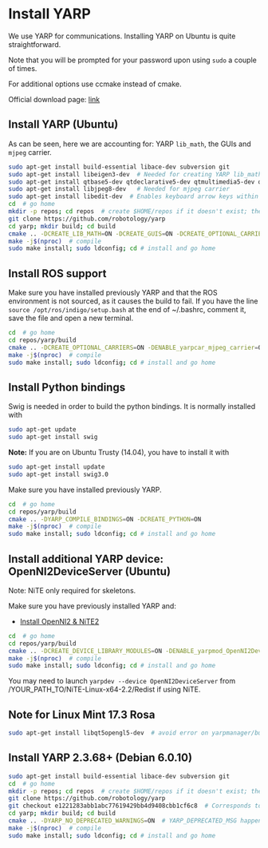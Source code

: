 # Install YARP

We use YARP for communications. Installing YARP on Ubuntu is quite straightforward.

Note that you will be prompted for your password upon using `sudo` a couple of times. 

For additional options use ccmake instead of cmake.

Official download page: [link](http://www.yarp.it/) 

## Install YARP (Ubuntu)

As can be seen, here we are accounting for: YARP `lib_math`, the GUIs and `mjpeg` carrier.

```bash
sudo apt-get install build-essential libace-dev subversion git
sudo apt-get install libeigen3-dev  # Needed for creating YARP lib_math used for kinematics, etc.
sudo apt-get install qtbase5-dev qtdeclarative5-dev qtmultimedia5-dev qtdeclarative5-qtquick2-plugin qtdeclarative5-window-plugin qtdeclarative5-qtmultimedia-plugin qtdeclarative5-controls-plugin qtdeclarative5-dialogs-plugin libqt5svg5
sudo apt-get install libjpeg8-dev   # Needed for mjpeg carrier
sudo apt-get install libedit-dev  # Enables keyboard arrow keys within an RPC communication channel via terminal
cd  # go home
mkdir -p repos; cd repos  # create $HOME/repos if it doesn't exist; then, enter it
git clone https://github.com/robotology/yarp
cd yarp; mkdir build; cd build
cmake .. -DCREATE_LIB_MATH=ON -DCREATE_GUIS=ON -DCREATE_OPTIONAL_CARRIERS=ON -DENABLE_yarpcar_mjpeg_carrier=ON # configure
make -j$(nproc)  # compile
sudo make install; sudo ldconfig; cd # install and go home
```


## Install ROS support

Make sure you have installed previously YARP and that the ROS environment is not sourced, as it causes the build to fail.
If you have the line `source /opt/ros/indigo/setup.bash` at the end of ~/.bashrc, comment it, save the file and open a new terminal.

```bash
cd  # go home
cd repos/yarp/build
cmake .. -DCREATE_OPTIONAL_CARRIERS=ON -DENABLE_yarpcar_mjpeg_carrier=ON -DENABLE_yarpcar_tcpros_carrier=ON -DENABLE_yarpcar_xmlrpc_carrier=ON
make -j$(nproc)  # compile
sudo make install; sudo ldconfig; cd # install and go home
```


## Install Python bindings

Swig is needed in order to build the python bindings. It is normally installed with
```bash
sudo apt-get update
sudo apt-get install swig
```

**Note:** If you are on Ubuntu Trusty (14.04), you have to install it with
```bash
sudo apt-get install update
sudo apt-get install swig3.0
```

Make sure you have installed previously YARP.
```bash
cd  # go home
cd repos/yarp/build
cmake .. -DYARP_COMPILE_BINDINGS=ON -DCREATE_PYTHON=ON
make -j$(nproc)  # compile
sudo make install; sudo ldconfig; cd # install and go home
```


## Install additional YARP device: OpenNI2DeviceServer (Ubuntu)

Note: NiTE only required for skeletons.

Make sure you have previously installed YARP and:
 
- [Install OpenNI2 & NiTE2](install-openni-nite.md)

```bash
cd  # go home
cd repos/yarp/build
cmake .. -DCREATE_DEVICE_LIBRARY_MODULES=ON -DENABLE_yarpmod_OpenNI2DeviceServer=ON -DENABLE_yarpmod_OpenNI2DeviceClient=ON -DOPENNI2_INCLUDE_LOCAL=/usr/local/include/OpenNI2/ -DOPENNI2_LIBRARY=/usr/local/lib/libOpenNI2.so -DNITE2_INCLUDE_LOCAL=/usr/local/include/NiTE-Linux-x64-2.2 -DNITE2_LIBRARY=/usr/local/lib/libNiTE2.so
make -j$(nproc)  # compile
sudo make install; sudo ldconfig; cd # install and go home
```

You may need to launch `yarpdev --device OpenNI2DeviceServer` from /YOUR_PATH_TO/NiTE-Linux-x64-2.2/Redist if using NiTE.


## Note for Linux Mint 17.3 Rosa
```bash
sudo apt-get install libqt5opengl5-dev  # avoid error on yarpmanager/builder GUI
```


## Install YARP 2.3.68+ (Debian 6.0.10)

```bash
sudo apt-get install build-essential libace-dev subversion git
cd  # go home
mkdir -p repos; cd repos  # create $HOME/repos if it doesn't exist; then, enter it
git clone https://github.com/robotology/yarp
git checkout e1221283abb1abc77619429bb4d9408cbb1cf6c8  # Corresponds to 2.3.68+181-20170203.11+gite122128
cd yarp; mkdir build; cd build
cmake .. -DYARP_NO_DEPRECATED_WARNINGS=ON  # YARP_DEPRECATED_MSG happened on 2.3.66.2 -> 2.3.68
make -j$(nproc)  # compile
sudo make install; sudo ldconfig; cd # install and go home
```
